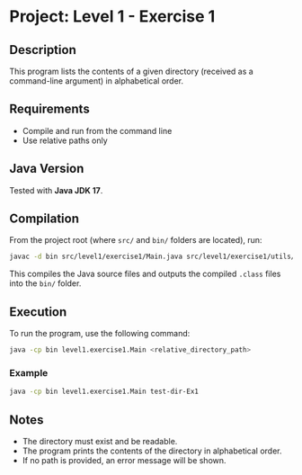# Project: Level 1 - Exercise 1

## Description
This program lists the contents of a given directory (received as a command-line argument) in alphabetical order.

## Requirements
- Compile and run from the command line
- Use relative paths only

## Java Version
Tested with **Java JDK 17**.

## Compilation
From the project root (where `src/` and `bin/` folders are located), run:

```bash
javac -d bin src/level1/exercise1/Main.java src/level1/exercise1/utils/*.java
```

This compiles the Java source files and outputs the compiled `.class` files into the `bin/` folder.

## Execution
To run the program, use the following command:

```bash
java -cp bin level1.exercise1.Main <relative_directory_path>
```

### Example
```bash
java -cp bin level1.exercise1.Main test-dir-Ex1
```

## Notes
- The directory must exist and be readable.
- The program prints the contents of the directory in alphabetical order.
- If no path is provided, an error message will be shown.
